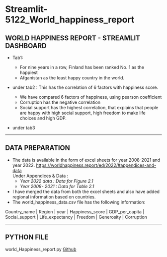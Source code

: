 # Streamlit-5122_World_happiness_report
## WORLD HAPPINESS REPORT - STREAMLIT DASHBOARD
* Tab1:
  * For nine years in a row, Finland has been ranked No. 1 as the happiest 
  * Afganistan as the least happy country in the world.

* under tab2 : This has the correlation of 6 factors with happiness score.
  * We have compared 6 factors of happiness, using pearson coefficient
  * Corruption has the negative correlation
  * Social support has the highest correlation, that explains that people are happy with high social support, high freedom to make life choices and high GDP.
* under tab3

----
## DATA PREPARATION
* The data is available in the form of excel sheets for year 2008-2021 and year 2022.  https://worldhappiness.report/ed/2022/#appendices-and-data<br />
Under Appendices & Data :
  * _Year 2022 data  : Data for Figure 2.1_
  * _Year 2008- 2021  : Data for Table 2.1_
* I have merged the data from both the excel sheets and also have added regional information based on countries.
* The world_happiness_data.csv file has the following information: **<br />**

Country_name | Region | year | Happiness_score | GDP_per_capita | Social_support | Life_expectancy | Freedom | Generosity | Corruption

----
## PYTHON FILE
world_Happiness_report.py
[Github](https://github.com/RamyaSenapathy/Streamlit-5122_World_happiness_report/blob/main/world_Happiness_report.py)



